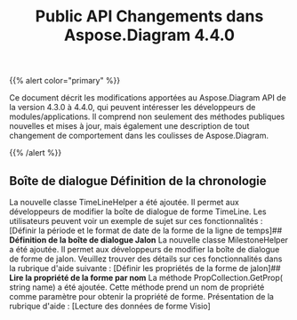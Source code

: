 ﻿---
title: Public API Changements dans Aspose.Diagram 4.4.0
type: docs
weight: 10
url: /fr/net/public-api-changes-in-aspose-diagram-4-4-0/
---
{{% alert color="primary" %}} 

Ce document décrit les modifications apportées au Aspose.Diagram API de la version 4.3.0 à 4.4.0, qui peuvent intéresser les développeurs de modules/applications. Il comprend non seulement des méthodes publiques nouvelles et mises à jour, mais également une description de tout changement de comportement dans les coulisses de Aspose.Diagram.

{{% /alert %}} 
## **Boîte de dialogue Définition de la chronologie**
La nouvelle classe TimeLineHelper a été ajoutée. Il permet aux développeurs de modifier la boîte de dialogue de forme TimeLine. Les utilisateurs peuvent voir un exemple de sujet sur ces fonctionnalités : [Définir la période et le format de date de la forme de la ligne de temps]## **Définition de la boîte de dialogue Jalon**
La nouvelle classe MilestoneHelper a été ajoutée. Il permet aux développeurs de modifier la boîte de dialogue de forme de jalon. Veuillez trouver des détails sur ces fonctionnalités dans la rubrique d'aide suivante : [Définir les propriétés de la forme de jalon]## **Lire la propriété de la forme par nom**
La méthode PropCollection.GetProp( string name) a été ajoutée. Cette méthode prend un nom de propriété comme paramètre pour obtenir la propriété de forme. Présentation de la rubrique d'aide : [Lecture des données de forme Visio]